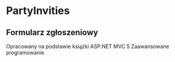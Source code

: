 # PartyInvities
## Formularz zgłoszeniowy
Opracowany na podstawie książki ASP.NET MVC 5 Zaawansowane programowanie 
